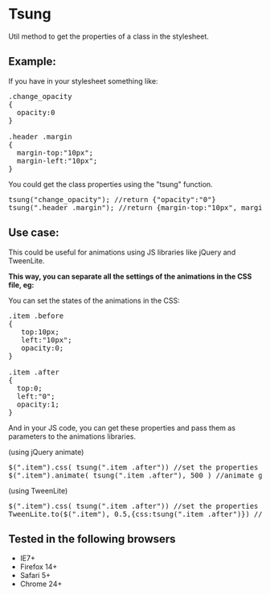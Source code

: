 Tsung
=====

Util method to get the properties of a class in the stylesheet.

Example:
--------

If you have in your stylesheet something like:

<pre>
.change_opacity
{
  opacity:0
}

.header .margin
{
  margin-top:"10px";
  margin-left:"10px";
}
</pre>

You could get the class properties using the "tsung" function.

<pre>
tsung("change_opacity"); //return {"opacity":"0"}
tsung(".header .margin"); //return {margin-top:"10px", margin-left:"10px"}
</pre>

Use case:
--------
This could be useful for animations using JS libraries like jQuery and TweenLite.

__This way, you can separate all the settings of the animations in the CSS file, eg:__

You can set the states of the animations in the CSS:

<pre>
.item .before
{
   top:10px;
   left:"10px";
   opacity:0;
}

.item .after
{
  top:0;
  left:"0";
  opacity:1;
}
</pre>

And in your JS code, you can get these properties and pass them as parameters to the animations libraries.

(using jQuery animate)
<pre>
$(".item").css( tsung(".item .after")) //set the properties before animating
$(".item").animate( tsung(".item .after"), 500 ) //animate getting the properties of the class 'after'
</pre>

(using TweenLite)
<pre>
$(".item").css( tsung(".item .after")) //set the properties before animating
TweenLite.to($(".item"), 0.5,{css:tsung(".item .after")}) //animate getting the properties of the class 'after'
</pre>

Tested in the following browsers
---------------

* IE7+
* Firefox 14+
* Safari 5+
* Chrome 24+
